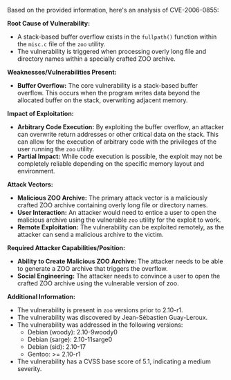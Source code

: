 Based on the provided information, here's an analysis of CVE-2006-0855:

**Root Cause of Vulnerability:**
- A stack-based buffer overflow exists in the `fullpath()` function within the `misc.c` file of the `zoo` utility.
- The vulnerability is triggered when processing overly long file and directory names within a specially crafted ZOO archive.

**Weaknesses/Vulnerabilities Present:**
- **Buffer Overflow:** The core vulnerability is a stack-based buffer overflow. This occurs when the program writes data beyond the allocated buffer on the stack, overwriting adjacent memory.

**Impact of Exploitation:**
- **Arbitrary Code Execution:** By exploiting the buffer overflow, an attacker can overwrite return addresses or other critical data on the stack. This can allow for the execution of arbitrary code with the privileges of the user running the `zoo` utility.
- **Partial Impact:** While code execution is possible, the exploit may not be completely reliable depending on the specific memory layout and environment.

**Attack Vectors:**
- **Malicious ZOO Archive:** The primary attack vector is a maliciously crafted ZOO archive containing overly long file or directory names.
- **User Interaction:** An attacker would need to entice a user to open the malicious archive using the vulnerable `zoo` utility for the exploit to work.
- **Remote Exploitation:** The vulnerability can be exploited remotely, as the attacker can send a malicious archive to the victim.

**Required Attacker Capabilities/Position:**
- **Ability to Create Malicious ZOO Archive:** The attacker needs to be able to generate a ZOO archive that triggers the overflow.
- **Social Engineering:** The attacker needs to convince a user to open the crafted ZOO archive using the vulnerable version of zoo.

**Additional Information:**
- The vulnerability is present in `zoo` versions prior to 2.10-r1.
- The vulnerability was discovered by Jean-Sébastien Guay-Leroux.
- The vulnerability was addressed in the following versions:
    - Debian (woody): 2.10-9woody0
    - Debian (sarge): 2.10-11sarge0
    - Debian (sid): 2.10-17
    - Gentoo: >= 2.10-r1
- The vulnerability has a CVSS base score of 5.1, indicating a medium severity.
